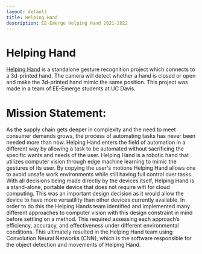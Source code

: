 ```yaml
---
layout: default
title: Helping Hand
description: EE-Emerge Helping Hand 2021-2022
---
```


# Helping Hand
[Helping Hand](https://github.com/EE-Emerge/EE-Emerge2022_GestureRecognition) is a standalone gesture recognition project which connects to a 3d-printed hand. The camera will detect whether a hand is closed or open and make the 3d-printed hand mimic the same position. This project was made in a team of EE-Emerge students at UC Davis.

# Mission Statement:
As the supply chain gets deeper in complexity and the need to meet consumer demands grows, the process of automating tasks has never been needed more than now. Helping Hand enters the field of automation in a different way by allowing a task to be automated without sacrificing the specific wants and needs of the user. Helping Hand is a robotic hand that utilizes computer vision through edge machine learning to mimic the gestures of its user. By copying the user's motions Helping Hand allows one to avoid unsafe work environments while still having full control over tasks. With all decisions being made directly by the devices itself, Helping Hand is a stand-alone, portable device that does not require wifi for cloud computing. This was an important design decision as it would allow the device to have more versatility than other devices currently available. In order to do this the Helping Hands team identified and implemented many different approaches to computer vision with this design constraint in mind before settling on a method. This required assessing each approach’s efficiency, accuracy, and effectiveness under different environmental conditions. This ultimately resulted in the Helping Hand team using Convolution Neural Networks (CNN), which is the software responsible for the object detection and movements of Helping Hand.  
